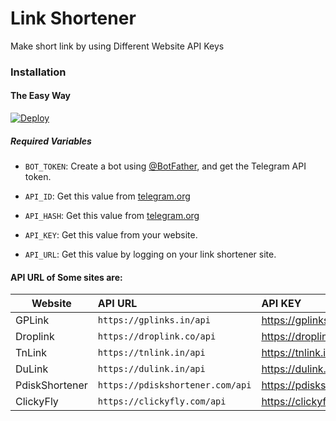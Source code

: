 # Link Shortener
Make short link by using Different Website API Keys
### Installation

#### The Easy Way

[![Deploy](https://www.herokucdn.com/deploy/button.svg)](https://heroku.com/deploy)

##### Required Variables

* `BOT_TOKEN`: Create a bot using [@BotFather](https://telegram.dog/BotFather), and get the Telegram API token.

* `API_ID`: Get this value from [telegram.org](https://my.telegram.org/apps)
* `API_HASH`: Get this value from [telegram.org](https://my.telegram.org/apps)
* `API_KEY`: Get this value from your website.
* `API_URL`: Get this value by logging on your link shortener site.

#### API URL of Some sites are:

|   Website        |        API URL                    |          API KEY                            |
|------------------|:--------------------------------- |:--------------------------------------------|
|  GPLink          |   `https://gplinks.in/api`        |https://gplinks.in/member/tools/api          |
|  Droplink        |   `https://droplink.co/api`       |https://droplink.co/member/tools/api         |
|  TnLink          |   `https://tnlink.in/api`         |https://tnlink.in/member/tools/api           |
|  DuLink          |   `https://dulink.in/api`         |https://dulink.in/member/tools/api           |
|  PdiskShortener  |   `https://pdiskshortener.com/api`|https://pdiskshortener.com/member/tools/api  |
|  ClickyFly       |   `https://clickyfly.com/api`     |https://clickyfly.com/member/tools/api       |
